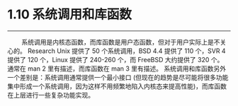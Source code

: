 # 1.10 系统调用和库函数
***

&emsp;&emsp;
系统调用是内核态函数，而库函数是用户态函数，但对于用户实际上是不关心的。
Research Unix 提供了 50 个系统调用，BSD 4.4 提供了 110 个，SVR 4 提供了 120 个，Linux 提供了 240-260 个，而 FreeBSD 大约提供了 320 个。
通常在 man 2 里有描述，而库函数在 man 3 里有描述。
系统调用和库函数另外一个差别是：系统调用通常提供一个最小接口 (但现在的趋势是尽可能将很多功能集中形成一个系统调用，因为这样不用频繁地陷入内核态来提高性能)，而库函数在上层进行一些复杂功能实现。